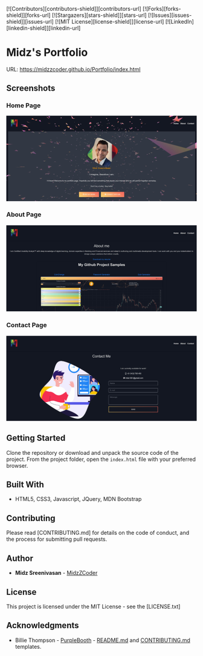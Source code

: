 [![Contributors][contributors-shield]][contributors-url] [![Forks][forks-shield]][forks-url] [![Stargazers][stars-shield]][stars-url] [![Issues][issues-shield]][issues-url] [![MIT License][license-shield]][license-url] [![LinkedIn][linkedin-shield]][linkedin-url]

# Midz's Portfolio

URL: https://midzzcoder.github.io/Portfolio/index.html

## Screenshots

### Home Page

<img src="https://github.com/MidzZCoder/Portfolio/blob/master/assets/img/screenshots/homepage.JPG" alt=" Midz Portfolio Landing Page screenshot"/>

### About Page

<img src="https://github.com/MidzZCoder/Portfolio/blob/master/assets/img/screenshots/about.JPG" alt=" Midz Portfolio About Page screenshot"/>

### Contact Page

<img src="https://github.com/MidzZCoder/Portfolio/blob/master/assets/img/screenshots/contact.JPG" alt=" Midz Portfolio Contact Page screenshot"/>


## Getting Started

Clone the repository or download and unpack the source code of the project. From the project folder, open the `index.html` file with your preferred browser.


## Built With

- HTML5, CSS3, Javascript, JQuery, MDN Bootstrap

## Contributing

Please read [CONTRIBUTING.md] for details on the code of conduct, and the process for submitting pull requests.

## Author
- **Midz Sreenivasan** - [MidzZCoder](https://github.com/MidzZCoder)

## License

This project is licensed under the MIT License - see the [LICENSE.txt]

## Acknowledgments

- Billie Thompson - [PurpleBooth](https://gist.github.com/PurpleBooth) - [README.md](https://gist.github.com/PurpleBooth/109311bb0361f32d87a2) and [CONTRIBUTING.md](https://gist.github.com/PurpleBooth/b24679402957c63ec426) templates.


